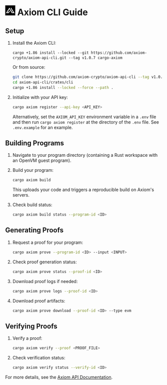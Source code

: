 # <img src="./favicon.ico" alt="Axiom Proving CLI" width="32" height="32" /> Axiom CLI Guide

## Setup

1. Install the Axiom CLI:

   ```
   cargo +1.86 install --locked --git https://github.com/axiom-crypto/axiom-api-cli.git --tag v1.0.7 cargo-axiom
   ```

   Or from source:

   ```bash
   git clone https://github.com/axiom-crypto/axiom-api-cli --tag v1.0.7
   cd axiom-api-cli/crates/cli
   cargo +1.86 install --locked --force --path .
   ```

2. Initialize with your API key:
   ```bash
   cargo axiom register --api-key <API_KEY>
   ```
   Alternatively, set the `AXIOM_API_KEY` environment variable in a `.env` file and then run `cargo axiom register` at the directory of the `.env` file.
   See `.env.example` for an example.

## Building Programs

1. Navigate to your program directory (containing a Rust workspace with an OpenVM guest program).

2. Build your program:

   ```bash
   cargo axiom build
   ```

   This uploads your code and triggers a reproducible build on Axiom's servers.

3. Check build status:
   ```bash
   cargo axiom build status --program-id <ID>
   ```

## Generating Proofs

1. Request a proof for your program:

   ```bash
   cargo axiom prove --program-id <ID> --input <INPUT>
   ```

2. Check proof generation status:

   ```bash
   cargo axiom prove status --proof-id <ID>
   ```

3. Download proof logs if needed:

   ```bash
   cargo axiom prove logs --proof-id <ID>
   ```

4. Download proof artifacts:
   ```bash
   cargo axiom prove download --proof-id <ID> --type evm
   ```

## Verifying Proofs

1. Verify a proof:

   ```bash
   cargo axiom verify --proof <PROOF_FILE>
   ```

2. Check verification status:
   ```bash
   cargo axiom verify status --verify-id <ID>
   ```

For more details, see the [Axiom API Documentation](https://docs.axiom.xyz).

